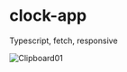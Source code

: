 # clock-app
Typescript, fetch, responsive

![Clipboard01](https://user-images.githubusercontent.com/61388692/159788627-bdfc2c4c-64de-4fe4-a069-056a4b2fab6e.png)
